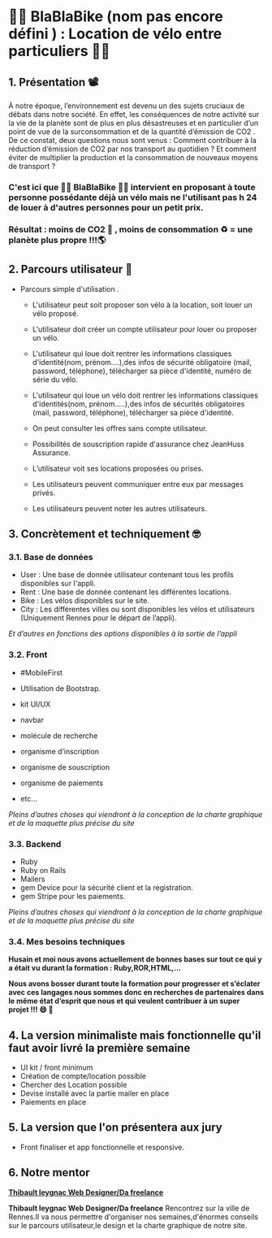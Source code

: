# :biking_man:  BlaBlaBike (nom pas encore défini ) : Location de vélo entre particuliers  :biking_woman:

## 1. Présentation :film_projector:

À notre époque, l’environnement est devenu un des sujets cruciaux de débats dans notre société. 
En effet, les conséquences de notre activité sur la vie de la planète sont de plus en plus désastreuses et en particulier d’un point de vue de la  surconsommation et de la quantité d’émission de CO2 . 
De ce constat, deux questions nous sont venus : Comment contribuer à la réduction d’émission de CO2 par nos transport au quotidien ?
Et comment éviter de multiplier la production et la consommation de nouveaux moyens de transport ?

### C'est ici que :biking_man: BlaBlaBike :biking_woman: intervient en proposant à toute personne possédante déjà un vélo mais ne l'utilisant pas h 24 de louer à d'autres personnes pour un petit prix.
### Résultat : moins de CO2 :no_entry_sign: , moins de consommation :recycle: = une planète plus propre !!!:earth_americas:

## 2. Parcours utilisateur :raising_hand:

* Parcours simple d'utilisation . 

  * L'utilisateur peut soit proposer son vélo à la location, soit louer un vélo proposé.

  * L'utilisateur doit créer un compte utilisateur pour louer ou proposer un 	vélo.

  * L'utilisateur qui loue doit rentrer les informations classiques d'identité(nom, prénom....),des infos de sécurité obligatoire (mail, password, téléphone), télécharger sa pièce d'identité, numéro de série du vélo.

  * L'utilisateur qui loue un vélo doit rentrer les informations classiques d'identités(nom, prénom.....),des infos de sécurités obligatoires (mail, password, téléphone), télécharger sa pièce d'identité.	

  * On peut consulter les offres sans compte utilisateur.	

  * Possibilités de souscription rapide d'assurance chez JeanHuss Assurance.	

  * L’utilisateur voit ses locations proposées ou prises.

  * Les utilisateurs peuvent communiquer entre eux par messages privés.

  * Les utilisateurs peuvent noter les autres utilisateurs.

## 3. Concrètement et techniquement :nerd_face:

### 3.1. Base de données

* User : Une base de donnée utilisateur contenant tous les profils disponibles sur l'appli.
* Rent : Une base de donnée contenant les différentes locations.
* Bike : Les vélos disponibles sur le site.
* City : Les différentes villes ou sont disponibles les vélos et utilisateurs (Uniquement Rennes pour le départ de l’appli).

*Et d’autres en fonctions des options disponibles à la sortie de l’appli*

### 3.2. Front

* #MobileFirst
* Utilisation de Bootstrap.
* kit UI/UX

* navbar 
* molécule de recherche
* organisme d’inscription
* organisme de souscription 
* organisme de paiements
* etc...

*Pleins d’autres choses qui viendront à la conception de la charte graphique et de la maquette plus précise du site*


### 3.3. Backend

* Ruby
* Ruby on Rails
* Mailers
* gem Device pour la sécurité client et la registration.
* gem Stripe pour les paiements.

*Pleins d’autres choses qui viendront à la conception de la charte graphique et de la maquette plus précise du site*

### 3.4. Mes besoins techniques

**Husain et moi nous avons actuellement de bonnes bases sur tout ce qui y a était vu durant la formation : Ruby,ROR,HTML,…**

**Nous avons bosser durant toute la formation pour progresser et s’éclater avec ces langages nous sommes donc en recherches de partenaires dans le même état d’esprit que nous et qui veulent contribuer à un super projet !!! :smile: :muscle:**

## 4. La version minimaliste mais fonctionnelle qu'il faut avoir livré la première semaine

* UI kit / front minimum 
* Création de compte/location possible
* Chercher des Location possible
* Devise installé avec la partie mailer en place 
* Paiements en place 

## 5. La version que l'on présentera aux jury

* Front finaliser et app fonctionnelle et responsive.


## 6. Notre mentor

[**Thibault leygnac Web Designer/Da freelance**](www.studio-thil.com)

**Thibault leygnac Web Designer/Da freelance**
Rencontrez sur la ville de Rennes.Il va nous permettre d'organiser nos semaines,d'énormes conseils sur le parcours utilisateur,le design et la charte graphique de notre site.
